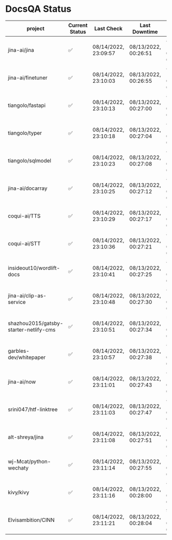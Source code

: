 # DocsQA Status

|               project                |Current Status|     Last Check     |   Last Downtime    |             % Uptime              |
|--------------------------------------|--------------|--------------------|--------------------|-----------------------------------|
|jina-ai/jina                          |✅            |08/14/2022, 23:09:57|08/13/2022, 00:26:51|87.351 (since 08/11/2022, 05:10:08)|
|jina-ai/finetuner                     |✅            |08/14/2022, 23:10:03|08/13/2022, 00:26:55|87.352 (since 08/11/2022, 05:10:08)|
|tiangolo/fastapi                      |✅            |08/14/2022, 23:10:13|08/13/2022, 00:27:00|87.354 (since 08/11/2022, 05:10:08)|
|tiangolo/typer                        |✅            |08/14/2022, 23:10:18|08/13/2022, 00:27:04|87.352 (since 08/11/2022, 05:10:08)|
|tiangolo/sqlmodel                     |✅            |08/14/2022, 23:10:23|08/13/2022, 00:27:08|87.352 (since 08/11/2022, 05:10:08)|
|jina-ai/docarray                      |✅            |08/14/2022, 23:10:25|08/13/2022, 00:27:12|87.347 (since 08/11/2022, 05:10:08)|
|coqui-ai/TTS                          |✅            |08/14/2022, 23:10:29|08/13/2022, 00:27:17|87.345 (since 08/11/2022, 05:10:08)|
|coqui-ai/STT                          |✅            |08/14/2022, 23:10:36|08/13/2022, 00:27:21|87.345 (since 08/11/2022, 05:10:08)|
|insideout10/wordlift-docs             |✅            |08/14/2022, 23:10:41|08/13/2022, 00:27:25|87.344 (since 08/11/2022, 05:10:08)|
|jina-ai/clip-as-service               |✅            |08/14/2022, 23:10:48|08/13/2022, 00:27:30|87.344 (since 08/11/2022, 05:10:08)|
|shazhou2015/gatsby-starter-netlify-cms|✅            |08/14/2022, 23:10:51|08/13/2022, 00:27:34|59.521 (since 08/11/2022, 05:10:08)|
|garbles-dev/whitepaper                |✅            |08/14/2022, 23:10:57|08/13/2022, 00:27:38|87.341 (since 08/11/2022, 05:10:08)|
|jina-ai/now                           |✅            |08/14/2022, 23:11:01|08/13/2022, 00:27:43|87.339 (since 08/11/2022, 05:10:08)|
|srini047/htf-linktree                 |✅            |08/14/2022, 23:11:03|08/13/2022, 00:27:47|87.336 (since 08/11/2022, 05:10:08)|
|alt-shreya/jina                       |✅            |08/14/2022, 23:11:08|08/13/2022, 00:27:51|87.334 (since 08/11/2022, 05:10:08)|
|wj-Mcat/python-wechaty                |✅            |08/14/2022, 23:11:14|08/13/2022, 00:27:55|87.334 (since 08/11/2022, 05:10:08)|
|kivy/kivy                             |✅            |08/14/2022, 23:11:16|08/13/2022, 00:28:00|87.331 (since 08/11/2022, 05:10:08)|
|Elvisambition/CINN                    |✅            |08/14/2022, 23:11:21|08/13/2022, 00:28:04|92.874 (since 08/11/2022, 05:10:08)|
